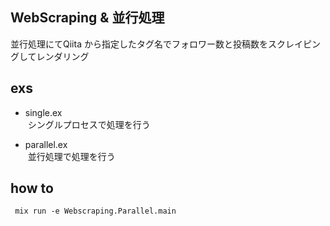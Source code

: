 ## WebScraping & 並行処理
並行処理にてQiita から指定したタグ名でフォロワー数と投稿数をスクレイピングしてレンダリング
## exs
- single.ex  
  シングルプロセスで処理を行う

- parallel.ex  
  並行処理で処理を行う

## how to
` mix run -e Webscraping.Parallel.main`
